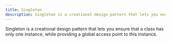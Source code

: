 ```yaml
---
title: Singleton
description: Singleton is a creational design pattern that lets you ensure that a class has only one instance, while providing a global access point to this instance.
---
```


Singleton is a creational design pattern that lets you ensure that a class has only one instance, while providing a global access point to this instance.

